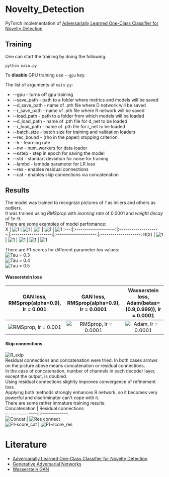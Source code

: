 # Novelty_Detection
PyTorch implementation of [Adversarially Learned One-Class Classifier for Novelty Detection](https://arxiv.org/abs/1802.09088)

## Training  
One can start the training by doing the following:  
```
python main.py
```
To __disable__ GPU training use ```--gpu``` key.  

The list of arguments of ```main.py```:  
- --gpu - turns off gpu training  
- --save_path - path to a folder where metrics and models will be saved  
- --d_save_path - name of .pth file where D network will be saved  
- --r_save_path - name of .pth file where R network will be saved  
- --load_path - path to a folder from which models will be loaded  
- --d_load_path - name of .pth file for d_net to be loaded  
- --r_load_path - name of .pth file for r_net to be loaded  
- --batch_size - batch size for training and validation loaders  
- --rec_bound - (rho in the paper) stopping criterion  
- --lr - learning rate  
- --nw - num_workers for data loader  
- --sstep - step in epoch for saving the model  
- --std - standart deviation for noise for training  
- --lambd - lambda parameter for LR loss  
- --res - enables residual connections
- --cat - enables skip connections via concatenation  

## Results  
The model was trained to recognize pictures of _1_ as inliers and others as outliers.  
It was trained using _RMSprop_ with _learning rate_ of 0.0001 and _weight decay_ of 1e-9.  
There are some examples of model perfomance:  
X    | ![1](./assets/1.jpg) | ![1](./assets/2.jpg) | ![1](./assets/3.jpg) | ![1](./assets/6.jpg) | ![1](./assets/7.jpg)
:---:|:--------------------:|:--------------------:|:--------------------:|:--------------------:|:--------------------:
R(X) | ![1](./assets/1rec.jpg) | ![1](./assets/2rec.jpg) | ![1](./assets/3rec.jpg) | ![1](./assets/6rec.jpg) | ![1](./assets/7rec.jpg)  

There are F1-scores for different parameter _tau_ values:  
![Tau = 0.3](./assets/0.3.png)  
![Tau = 0.4](./assets/0.4.png)  
![Tau = 0.5](./assets/0.5.png)    

#### Wasserstein loss  
GAN loss, RMSprop(alpha=0.9), lr = 0.001 |GAN loss, RMSprop(alpha=0.9), lr = 0.0001 |Wasserstein loss, Adam(betas=(0.9,0.999)), lr = 0.0001
:-------------------------:|:-------------------------:|:-------------------------:
![RMSprop, lr = 0.001](./assets/rec_loss_gan0.001.jpg)|![RMSprop, lr = 0.0001](./assets/rec_loss_0.0001.jpg)|![Adam, lr = 0.0001](./assets/rec_loss_ws.jpg)  

#### Skip connections  
![R_skip](./assets/R_skip.jpg)  
Residual connections and concatenation were tried. In both cases arrows on the picture above means concatenation or residual connections.  
In the case of concatenation, number of channels in each decoder layer, except the output, is doubled.  
Using residual connections slighlty improves convergence of refinement loss.  
Applying both methods strongly enhances R network, so it becomes very powerful and discriminator can't cope with it.  
There are some rather immature training results:  
Concatenation | Residual connections  
:---------------:|:-------------:  
![Concat](./assets/rec_loss_cat.jpg) | ![Res connect](./assets/rec_loss_res.jpg)  
![F1-score_cat](./assets/f1cat.jpg) | ![F1-score_res](./assets/f1res.png)   

# Literature  
- [Adversarially Learned One-Class Classifier for Novelty Detection](https://arxiv.org/abs/1802.09088)  
- [Generative Adversarial Networks](https://arxiv.org/abs/1406.2661)  
- [Wasserstein GAN](https://arxiv.org/abs/1701.07875)